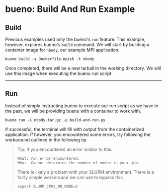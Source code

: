 # bueno: Build And Run Example

## Build
Previous examples used only the bueno's `run` feature. This example, however,
explores bueno's `build` command. We will start by building a container image
for `nbody`, our example MPI application.
```
bueno build -s Dockerfile.mpich -t nbody
```
Once completed, there will be a new tarball in the working directory. We will
use this image when executing the bueno run script.

---

## Run
Instead of simply instructing bueno to execute our run script as we have in the
past, we will be providing bueno with a container to work with.
```
bueno run -i nbody.tar.gz -p build-and-run.py
```

If successful, the terminal will fill with output from the containerized
application. If however, you encountered some errors, try following the
workaround outlined in the following tip.

> Tip: If you encountered an error similar to this:
> ```
> What: run error encountered.
> Why:  Cannot determine the number of nodes in your job.
> ```
> There is likely a problem with your SLURM environment. There is a
> fairly simple workaround we can use to bypass this.
>
> ```
> export SLURM_CPUS_ON_NODE=2
> ```
